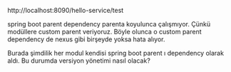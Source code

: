 http://localhost:8090/hello-service/test


spring boot parent  dependency parenta koyulunca çalışmıyor. Çünkü modüllere custom parent veriyoruz.
Böyle olunca o custom parent  dependency de nexus gibi birşeyde yoksa hata alıyor.

Burada şimdilik her modul kendisi spring boot parent ı dependency olarak aldı.
Bu durumda versiyon yönetimi nasıl olacak?
